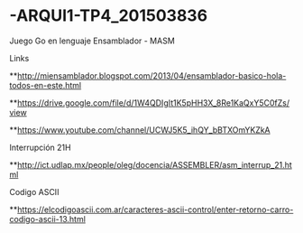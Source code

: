 # -ARQUI1-TP4_201503836
Juego Go en lenguaje Ensamblador - MASM

Links

**http://miensamblador.blogspot.com/2013/04/ensamblador-basico-hola-todos-en-este.html


**https://drive.google.com/file/d/1W4QDIgIt1K5pHH3X_8Re1KaQxY5C0fZs/view


**https://www.youtube.com/channel/UCWJ5K5_ihQY_bBTXOmYKZkA

Interrupción 21H

**http://ict.udlap.mx/people/oleg/docencia/ASSEMBLER/asm_interrup_21.html


Codigo ASCII

**https://elcodigoascii.com.ar/caracteres-ascii-control/enter-retorno-carro-codigo-ascii-13.html
